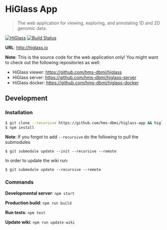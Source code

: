 # HiGlass App

> The web application for viewing, exploring, and annotating 1D and 2D genomic data.

[![HiGlass](https://img.shields.io/badge/higlass-👍-red.svg?colorB=0f5d92)](http://higlass.io)
[![Build Status](https://img.shields.io/travis/hms-dbmi/higlass-app/master.svg?colorB=0f5d92)](https://travis-ci.org/hms-dbmi/higlass-app)

**URL**: http://higlass.io

**Note**: This is the source code for the web application only! You might want to check out the following repositories as well:

- HiGlass viewer: https://github.com/hms-dbmi/higlass
- HiGlass server: https://github.com/hms-dbmi/higlass-server
- HiGlass docker: https://github.com/hms-dbmi/higlass-docker

## Development

### Installation

```bash
$ git clone --recursive https://github.com/hms-dbmi/higlass-app && higlass-app
$ npm install
```

**Note**: If you forgot to add `--recursive` do the following to pull the submodules

```
$ git submodule update --init --recursive --remote
```

In order to update the wiki run:

```
$ git submodule update --recursive --remote
```

### Commands

**Developmental server**: `npm start`

**Production build**: `npm run build`

**Run tests**: `npm test`

**Update wiki**: `npm run update-wiki`
